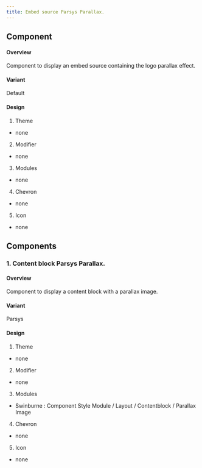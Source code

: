 ```yaml
---
title: Embed source Parsys Parallax.
---
```

## Component
#### Overview
  Component to display an embed source containing the logo parallax effect.
#### Variant 
  Default
#### Design
1. Theme
 * none
2. Modifier
 * none
3. Modules
 * none
4. Chevron
 * none
5. Icon
 * none
 
## Components
### 1. Content block Parsys Parallax.
#### Overview
  Component to display a content block with a parallax image.
#### Variant 
 Parsys
#### Design
1. Theme
 * none
2. Modifier
 * none
3. Modules
 * Swinburne : Component Style Module / Layout / Contentblock / Parallax Image
4. Chevron
 * none
5. Icon
 * none
